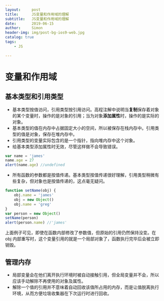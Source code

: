 ```yaml
---
layout:     post
title:      JS变量和作用域的理解
subtitle:   JS变量和作用域的理解
date:       2019-06-15
author:     Simon
header-img: img/post-bg-ios9-web.jpg
catalog: true
tags:
    - JS
 
---
```


# 变量和作用域
## 基本类型和引用类型
- 基本类型按值访问，引用类型按引用访问。高程注解中说明当**复制**保存着对象的某个变量时，操作的是对象的引用；当为对象**添加属性**时，操作的是实际的对象。
- 基本类型的值在内存中占据固定大小的空间，所以被保存在栈内存中。引用类型的值是对象，保存在堆内存中。
- 引用类型的变量实际包含的是一个指针，指向堆内存中这个对象。
- 给基本类型添加属性时无效，尽管这样做不会导致错误。

```javascript
var name = 'james'
name.age = 27
alert(name.age) //undefined
```

- 所有函数的参数都是按值传递。基本类型按值传递很好理解，引用类型稍微有些复杂，但对象也是按值传递的，这点毫无疑问。

```javascript
function setName(obj) {
    obj.name = 'james'
    obj = new Object()
    obj.name = 'greg'
}
var person = new Object()
setName(person)
alert(person.name) //'james'
```

上面例子可见，即使在函数内部修改了参数值，但原始的引用仍然保持没变。在 obj 内部重写时，这个变量引用的就是一个局部对象了，函数执行完毕后会被立即销毁。

## 管理内存
- 局部变量会在他们离开执行环境时被自动接触引用，但全局变量并不会，所以应该手动解除不再使用的对象及属性。
- 解除一个值的引用并不意味着自动回收该值所占用的内存，而是让值脱离执行环境，从而方便垃圾收集器在下次运行时进行回收。
